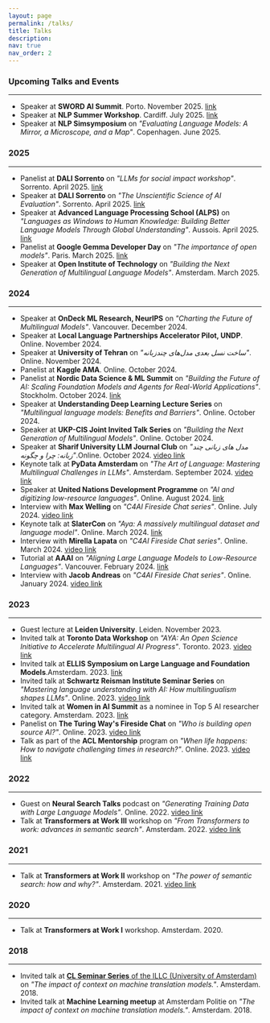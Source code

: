 ```yaml
---
layout: page
permalink: /talks/
title: Talks
description: 
nav: true
nav_order: 2
---
```



### Upcoming Talks and Events
<hr>

- Speaker at **SWORD AI Summit**. Porto. November 2025. [link](https://aisummit.swordhealth.com/)
- Speaker at **NLP Summer Workshop**. Cardiff. July 2025. [link](https://www.cardiffnlpworkshop.org/)
- Speaker at **NLP Simsymposium** on *"Evaluating Language Models: A Mirror, a Microscope, and a Map"*. Copenhagen. June 2025.

### 2025
<hr>

- Panelist at **DALI Sorrento** on *"LLMs for social impact workshop"*. Sorrento. April 2025. [link](https://dalimeeting.org/sorrento2025/)
- Speaker at **DALI Sorrento** on *"The Unscientific Science of AI Evaluation"*. Sorrento. April 2025. [link](https://dalimeeting.org/sorrento2025/)
- Speaker at **Advanced Language Processing School (ALPS)** on *"Languages as Windows to Human Knowledge: Building Better Language Models Through Global Understanding"*. Aussois. April 2025. [link](https://lig-alps.imag.fr/index.php/speakers/)
- Panelist at **Google Gemma Developer Day** on *"The importance of open models"*. Paris. March 2025. [link](https://rsvp.withgoogle.com/events/gemma-dev-day-paris/speakers)
- Speaker at **Open Institute of Technology** on *"Building the Next Generation of Multilingual Language Models"*. Amsterdam. March 2025.


### 2024
<hr>

- Speaker at **OnDeck ML Research, NeurIPS** on *"Charting the Future of Multilingual Models"*. Vancouver. December 2024.
- Speaker at **Local Language Partnerships Accelerator Pilot, UNDP**. Online. November 2024.
- Speaker at **University of Tehran** on *"ساخت نسل بعدی مدل‌های چندزبانه"*. Online. November 2024.
- Panelist at **Kaggle AMA**. Online. October 2024.
- Panelist at **Nordic Data Science & ML Summit** on *"Building the Future of AI: Scaling Foundation Models and Agents for Real-World Applications"*. Stockholm. October 2024. [link](https://ndsmlsummit.com/speakers/)
- Speaker at **Understanding Deep Learning Lecture Series** on *"Multilingual language models: Benefits and Barriers"*. Online. October 2024.
- Speaker at **UKP-CIS Joint Invited Talk Series** on *"Building the Next Generation of Multilingual Models"*. Online. October 2024.
- Speaker at **Sharif University LLM Journal Club** on *"مدل های زبانی چند زبانه: چرا و چگونه"*.Online. October 2024. [video link](https://www.youtube.com/watch?v=rPeeNwoBZEg)
- Keynote talk at **PyData Amsterdam** on *"The Art of Language: Mastering Multilingual Challenges in LLMs"*. Amsterdam. September 2024. [video link](https://www.youtube.com/watch?v=pQgMUhaeuxA)
- Speaker at **United Nations Development Programme** on *"AI and digitizing low-resource languages"*. Online. August 2024. [link](https://x.com/UNDP)
- Interview with **Max Welling** on *"C4AI Fireside Chat series"*. Online. July 2024. [video link](https://www.youtube.com/watch?v=4I09wBeP-GI&list=PLLalUvky4CLLN4XmiJJ4dBBhqRKmkxRYk)
- Keynote talk at **SlaterCon** on *"Aya: A massively multilingual dataset and language model"*. Online. March 2024. [link](https://slator.com/event/slatorcon-remote-march-2024/)
- Interview with **Mirella Lapata** on *"C4AI Fireside Chat series"*. Online. March 2024. [video link](https://www.youtube.com/watch?v=6TS_ZetD3HY&list=PLLalUvky4CLLN4XmiJJ4dBBhqRKmkxRYk)
- Tutorial at **AAAI** on *"Aligning Large Language Models to Low-Resource Languages"*. Vancouver. February 2024. [link](https://aaai.org/aaai-conference/aaai-24-tutorial-and-lab-list/#tq11)
- Interview with **Jacob Andreas** on *"C4AI Fireside Chat series"*. Online. January 2024. [video link](https://www.youtube.com/watch?v=bAxqt5DybPE&list=PLLalUvky4CLLN4XmiJJ4dBBhqRKmkxRYk)


### 2023
<hr>

- Guest lecture at **Leiden University**. Leiden. November 2023.
- Invited talk at **Toronto Data Workshop** on *"AYA: An Open Science Initiative to Accelerate Multilingual AI Progress"*. Toronto. 2023. [video link](https://www.youtube.com/watch?v=kVOKtJ8ZTgI)
- Invited talk at **ELLIS Symposium on Large Language and Foundation Models**.Amsterdam. 2023. [link](https://sites.google.com/view/ellisfms2023/)
- Invited talk at **Schwartz Reisman Institute Seminar Series** on *"Mastering language understanding with AI: How multilingualism shapes LLMs"*. Online. 2023. [video link](https://www.youtube.com/watch?v=qTR2J7sNXK8)
- Invited talk at **Women in AI Summit** as a nominee in Top 5 AI researcher category. Amsterdam. 2023. [link](https://womeninai.nl/2023/11/08/wai-summit-top-5-award-nominees/)
- Panelist on **The Turing Way's Fireside Chat** on *"Who is building open source AI?"*. Online. 2023. [video link](https://www.youtube.com/watch?v=e8EBI1ocxt4)
- Talk as part of the **ACL Mentorship** program on *"When life happens: How to navigate challenging times in research?"*. Online. 2023. [video link](https://www.youtube.com/watch?v=g59P3YiqRxU)

### 2022
<hr>

- Guest on **Neural Search Talks** podcast on *"Generating Training Data with Large Language Models"*. Online. 2022. [video link](https://www.youtube.com/watch?v=MlxZI_bFD8U&t=2350s)
- Talk at **Transformers at Work III** workshop on *"From Transformers to work: advances in semantic search"*. Amsterdam. 2022. [video link](https://www.youtube.com/watch?v=iHjiW0kRy3s&list=PLqoeA19j2q9iV3VIlmu2rk7r247zjvUM9&index=3&t=5s)

### 2021
<hr>

- Talk at **Transformers at Work II** workshop on *"The power of semantic search: how and why?"*. Amsterdam. 2021. [video link](https://www.youtube.com/watch?v=a6JVtQIJFD8&list=PLqoeA19j2q9iV3VIlmu2rk7r247zjvUM9&index=12)

### 2020
<hr>

- Talk at **Transformers at Work I** workshop. Amsterdam. 2020.

### 2018
<hr>

- Invited talk at [**CL Seminar Series** of the ILLC (University of Amsterdam)](https://projects.illc.uva.nl/LaCo/CLS/) on *"The impact of context on machine translation models."*. Amsterdam. 2018.
- Invited talk at **Machine Learning meetup** at Amsterdam Politie on *"The impact of context on machine translation models."*. Amsterdam. 2018.
